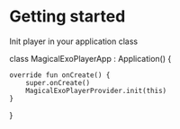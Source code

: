 # Getting started

Init player in your application class

class MagicalExoPlayerApp : Application() {

    override fun onCreate() {
        super.onCreate()
        MagicalExoPlayerProvider.init(this)
    }
}
